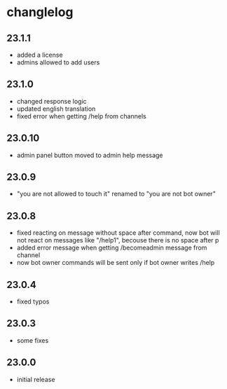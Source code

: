 # changlelog

## 23.1.1

- added a license
- admins allowed to add users

## 23.1.0

- changed response logic
- updated english translation
- fixed error when getting /help from channels

## 23.0.10

- admin panel button moved to admin help message

## 23.0.9

- "you are not allowed to touch it" renamed to "you are not bot owner"

## 23.0.8

- fixed reacting on message without space after command, now bot will not react on messages like "/help1", becouse there is no space after p
- added error message when getting /becomeadmin message from channel
- now bot owner commands will be sent only if bot owner writes /help

## 23.0.4

- fixed typos

## 23.0.3

- some fixes

## 23.0.0

- initial release

